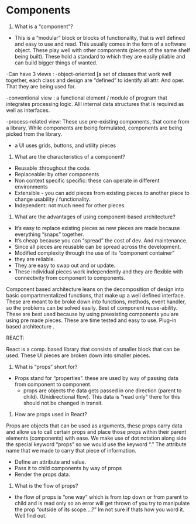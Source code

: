 # Components

1. What is a “component”?

- This is a “modular” block or blocks of functionality, that is well defined and easy to use and read. This usually comes in the form of a software object. These play well with other components (pieces of the same shelf being built). These hold a standard to which they are easily pliable and can build bigger things of wanted.

 -Can have 3 views :
-object-oriented [a set of classes that work well together,  each class and design are “defined” to identify all attr. And oper. That they are being used for.

-conventional view : a functional element / module of program that integrates processing logic. Alll internal data structures that is required as well as interfaces.

-process-related view: These use pre-existing components, that come from a library, While components are being formulated, components are being picked from the library.

- a UI uses grids, buttons, and utility pieces

1. What are the characteristics of a component?

- Reusable :throughout the code.
- Replaceable: by other components
- Non context specific specific: these can operate in different environments
- Extensible - you can add pieces from existing pieces to another piece to change usability / functionality.
- Independent: not much need for other pieces.

1. What are the advantages of using component-based architecture?

- It’s easy to replace existing pieces as new pieces are made because everything        “snaps” together.
- It’s cheap because you can “spread” the cost of dev. And maintenance.
- Since all pieces are reusable can be spread across the development.
- Modified complexity through the use of its “component container”
- they are reliable.
- They are easy to swap out and or update.
- These individual pieces work independently and they are flexible with connectivity from component to components.

Component based architecture leans on the decomposition  of design into basic compartmentalized functions, that make up a well defined interface. These are meant to be broke down into functions, methods, event handler, so the problems can be solved easily.  Best of component reuse-ability.
These are best used because by using preexisting components you are using pre made pieces. These are time tested and easy to use. Plug-in based architecture .

REACT:

React is a comp. based library that consists of smaller block that can be used. These UI pieces are broken down into smaller pieces.

1. What is “props” short for?

- Props stand for “properties”. these are used by way of passing data from component to component.
  - props are objects the data gets passed in one direction (parent to child). (Unidirectional flow). This data is “read only” there for this should not be changed in transit.

1. How are props used in React?

Props are objects that can be used as arguments, these props carry data and allow us to call certain props and place those props within their parent elements (components) with ease. We make use of dot notation along side the special keyword “props” so we would use the keyword “.” The attribute name that we made to carry that piece of information.

- Define an attribute and value.
- Pass it to child components by way of props
- Render the props data.

1. What is the flow of props?

- the flow of props is “one way” which is from top down or from parent to child and is read only so an error will get thrown of you try to manipulate the prop “outside of its scope….?” Im not sure if thats how you word it. Well find out.
